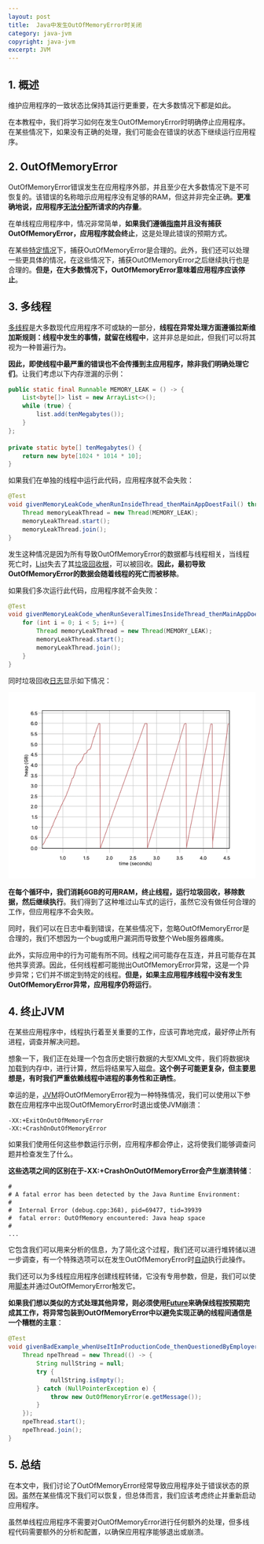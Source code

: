 ```yaml
---
layout: post
title:  Java中发生OutOfMemoryError时关闭
category: java-jvm
copyright: java-jvm
excerpt: JVM
---
```


## 1. 概述

维护应用程序的一致状态比保持其运行更重要，在大多数情况下都是如此。

在本教程中，我们将学习如何在发生OutOfMemoryError时明确停止应用程序。在某些情况下，如果没有正确的处理，我们可能会在错误的状态下继续运行应用程序。

## 2. OutOfMemoryError

OutOfMemoryError错误发生在应用程序外部，并且至少在大多数情况下是不可恢复的。该错误的名称暗示应用程序没有足够的RAM，但这并非完全正确。**更准确地说，应用程序[无法分配](https://www.baeldung.com/java-memory-leaks)所请求的内存量**。

在单线程应用程序中，情况非常简单，**如果我们遵循[指南](https://www.baeldung.com/java-errors-vs-exceptions#error)并且没有捕获OutOfMemoryError，应用程序就会终止**，这是处理此错误的预期方式。

在某些[特定情况](https://www.baeldung.com/java-jvm-out-of-memory-during-runtime#root-cause)下，捕获OutOfMemoryError是合理的。此外，我们还可以处理一些更具体的情况，在这些情况下，捕获OutOfMemoryError之后继续执行也是合理的。**但是，在大多数情况下，OutOfMemoryError意味着应用程序应该停止**。

## 3. 多线程

[多线程](https://www.baeldung.com/java-concurrency)是大多数现代应用程序不可或缺的一部分，**线程在异常处理方面遵循拉斯维加斯规则：线程中发生的事情，就留在线程中**，这并非总是如此，但我们可以将其视为一种普遍行为。

**因此，即使线程中最严重的错误也不会传播到主应用程序，除非我们明确处理它们**。让我们考虑以下内存泄漏的示例：

```java
public static final Runnable MEMORY_LEAK = () -> {
    List<byte[]> list = new ArrayList<>();
    while (true) {
        list.add(tenMegabytes());
    }
};

private static byte[] tenMegabytes() {
    return new byte[1024 * 1014 * 10];
}
```

如果我们在单独的线程中运行此代码，应用程序就不会失败：

```java
@Test
void givenMemoryLeakCode_whenRunInsideThread_thenMainAppDoestFail() throws InterruptedException {
    Thread memoryLeakThread = new Thread(MEMORY_LEAK);
    memoryLeakThread.start();
    memoryLeakThread.join();
}
```

发生这种情况是因为所有导致OutOfMemoryError的数据都与线程相关，当线程死亡时，[List](https://www.baeldung.com/java-arraylist)失去了其[垃圾回收根](https://www.baeldung.com/java-gc-roots)，可以被回收。**因此，最初导致OutOfMemoryError的数据会随着线程的死亡而被移除**。

如果我们多次运行此代码，应用程序就不会失败：

```java
@Test
void givenMemoryLeakCode_whenRunSeveralTimesInsideThread_thenMainAppDoestFail() throws InterruptedException {
    for (int i = 0; i < 5; i++) {
        Thread memoryLeakThread = new Thread(MEMORY_LEAK);
        memoryLeakThread.start();
        memoryLeakThread.join();
    }
}
```

同时垃圾回收[日志](https://www.baeldung.com/java-verbose-gc)显示如下情况：

![](/assets/images/2025/javajvm/javashuttingdownoutofmemoryerror01.png)

**在每个循环中，我们消耗6GB的可用RAM，终止线程，运行垃圾回收，移除数据，然后继续执行**。我们得到了这种堆过山车式的运行，虽然它没有做任何合理的工作，但应用程序不会失败。

同时，我们可以在日志中看到错误，在某些情况下，忽略OutOfMemoryError是合理的，我们不想因为一个bug或用户漏洞而导致整个Web服务器瘫痪。

此外，实际应用中的行为可能有所不同。线程之间可能存在互连，并且可能存在其他共享资源。因此，任何线程都可能抛出OutOfMemoryError异常，这是一个异步异常；它们并不绑定到特定的线程。**但是，如果主应用程序线程中没有发生OutOfMemoryError异常，应用程序仍将运行**。

## 4. 终止JVM

在某些应用程序中，线程执行着至关重要的工作，应该可靠地完成，最好停止所有进程，调查并解决问题。

想象一下，我们正在处理一个包含历史银行数据的大型XML文件，我们将数据块加载到内存中，进行计算，然后将结果写入磁盘。**这个例子可能更复杂，但主要思想是，有时我们严重依赖线程中进程的事务性和正确性**。

幸运的是，[JVM](https://www.baeldung.com/jvm-vs-jre-vs-jdk#jvm)将OutOfMemoryError视为一种特殊情况，我们可以使用以下参数在应用程序中出现OutOfMemoryError时退出或使JVM崩溃：

```text
-XX:+ExitOnOutOfMemoryError
-XX:+CrashOnOutOfMemoryError
```

如果我们使用任何这些参数运行示例，应用程序都会停止，这将使我们能够调查问题并检查发生了什么。

**这些选项之间的区别在于-XX:+CrashOnOutOfMemoryError会产生崩溃转储**：

```text
#
# A fatal error has been detected by the Java Runtime Environment:
#
#  Internal Error (debug.cpp:368), pid=69477, tid=39939
#  fatal error: OutOfMemory encountered: Java heap space
#
...
```

它包含我们可以用来分析的信息，为了简化这个过程，我们还可以进行堆转储以进一步调查，有一个特殊选项可以在发生OutOfMemoryError时[自动](https://www.baeldung.com/java-heap-dump-capture#automatically)执行此操作。

我们还可以为多线程应用程序创建线程转储，它没有专用参数，但是，我们可以使用[脚本](https://www.baeldung.com/jvm-parameters#handling-out-of-memory)并通过OutOfMemoryError触发它。

**如果我们想以类似的方式处理其他异常，则必须使用[Future](https://www.baeldung.com/java-future)来确保线程按预期完成其工作，将异常包装到OutOfMemoryError中以避免实现正确的线程间通信是一个糟糕的主意**：

```java
@Test
void givenBadExample_whenUseItInProductionCode_thenQuestionedByEmployerAndProbablyFired() throws InterruptedException {
    Thread npeThread = new Thread(() -> {
        String nullString = null;
        try {
            nullString.isEmpty();
        } catch (NullPointerException e) {
            throw new OutOfMemoryError(e.getMessage());
        }
    });
    npeThread.start();
    npeThread.join();
}
```

## 5. 总结

在本文中，我们讨论了OutOfMemoryError经常导致应用程序处于错误状态的原因。虽然在某些情况下我们可以恢复，但总体而言，我们应该考虑终止并重新启动应用程序。

虽然单线程应用程序不需要对OutOfMemoryError进行任何额外的处理，但多线程代码需要额外的分析和配置，以确保应用程序能够退出或崩溃。